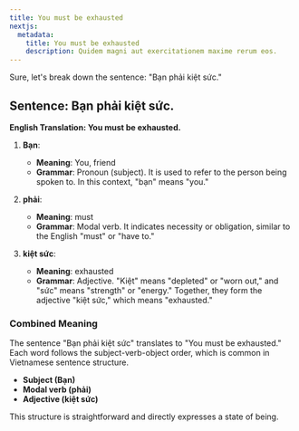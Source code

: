 ```yaml
---
title: You must be exhausted
nextjs:
  metadata:
    title: You must be exhausted
    description: Quidem magni aut exercitationem maxime rerum eos.
---
```

Sure, let's break down the sentence: "Bạn phải kiệt sức."

## Sentence: Bạn phải kiệt sức.

**English Translation: You must be exhausted.**

1. **Bạn**:
   - **Meaning**: You, friend
   - **Grammar**: Pronoun (subject). It is used to refer to the person being spoken to. In this context, "bạn" means "you."

2. **phải**:
   - **Meaning**: must
   - **Grammar**: Modal verb. It indicates necessity or obligation, similar to the English "must" or "have to."

3. **kiệt sức**:
   - **Meaning**: exhausted
   - **Grammar**: Adjective. "Kiệt" means "depleted" or "worn out," and "sức" means "strength" or "energy." Together, they form the adjective "kiệt sức," which means "exhausted."

### Combined Meaning
The sentence "Bạn phải kiệt sức" translates to "You must be exhausted." Each word follows the subject-verb-object order, which is common in Vietnamese sentence structure.

- **Subject (Bạn)**
- **Modal verb (phải)**
- **Adjective (kiệt sức)**

This structure is straightforward and directly expresses a state of being.